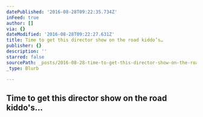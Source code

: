 ```yaml
---
datePublished: '2016-08-28T09:22:35.734Z'
inFeed: true
author: []
via: {}
dateModified: '2016-08-28T09:22:27.631Z'
title: Time to get this director show on the road kiddo’s…
publisher: {}
description: ''
starred: false
sourcePath: _posts/2016-08-28-time-to-get-this-director-show-on-the-road-kiddos.md
_type: Blurb

---
```

## Time to get this director show on the road kiddo's...